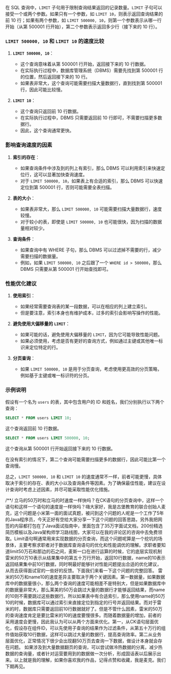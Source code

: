 在 SQL 查询中，`LIMIT` 子句用于限制查询结果返回的记录数量。`LIMIT` 子句可以接受一个或两个参数。如果只有一个参数，如 `LIMIT 10`，则表示返回查询结果的前 10 行；如果有两个参数，如 `LIMIT 500000, 10`，则第一个参数表示从哪一行开始（从第 500001 行开始），第二个参数表示返回多少行（接下来的 10 行）。

### `LIMIT 500000, 10` 和 `LIMIT 10` 的速度比较

1. **`LIMIT 500000, 10`**：

   - 这个查询意味着从第 500001 行开始，返回接下来的 10 行数据。
   - 在实际执行过程中，数据库管理系统（DBMS）需要先找到第 500001 行的位置，然后返回接下来的 10 行。
   - 如果表非常大，这个查询可能需要扫描大量数据行，直到找到第 500001 行，因此可能比较慢。

2. **`LIMIT 10`**：
   - 这个查询只返回前 10 行数据。
   - 在实际执行过程中，DBMS 只需要返回前 10 行即可，不需要扫描更多数据行。
   - 因此，这个查询通常更快。

### 影响查询速度的因素

1. **索引的存在**：

   - 如果查询条件中涉及到的列上有索引，那么 DBMS 可以利用索引来快速定位行，这可以显著加快查询速度。
   - 对于 `LIMIT 500000, 10`，如果表上有合适的索引，那么 DBMS 可以快速定位到第 500001 行，否则可能需要全表扫描。

2. **表的大小**：

   - 如果表非常大，那么 `LIMIT 500000, 10` 可能需要扫描大量数据行，速度较慢。
   - 对于较小的表，即使是 `LIMIT 500000, 10` 也可能很快，因为扫描的数据量相对较少。

3. **查询条件**：
   - 如果查询中有 WHERE 子句，那么 DBMS 可以过滤掉不需要的行，减少需要扫描的数据量。
   - 例如，如果 `LIMIT 500000, 10` 之后跟了一个 `WHERE id > 500000`，那么 DBMS 只需要从第 500001 行开始查找即可。

### 性能优化建议

1. **使用索引**：

   - 如果经常需要查询表的某一段数据，可以在相应的列上建立索引。
   - 但是要注意，索引本身也有维护成本，过多的索引会影响写操作的性能。

2. **避免使用大偏移量的 `LIMIT`**：

   - 如果可能的话，避免使用大偏移量的 `LIMIT`，因为它可能导致性能问题。
   - 如果必须使用，考虑是否有更好的查询方式，例如通过主键或其他唯一标识来定位特定的行。

3. **分页查询**：
   - 如果 `LIMIT 500000, 10` 是用于分页查询，考虑使用更高效的分页策略，例如基于主键或唯一标识符的分页。

### 示例说明

假设有一个名为 `users` 的表，其中包含用户的 ID 和姓名，我们分别执行以下两个查询：

```sql
SELECT * FROM users LIMIT 10;
```

这个查询返回前 10 行数据。

```sql
SELECT * FROM users LIMIT 500000, 10;
```

这个查询从第 500001 行开始返回接下来的 10 行数据。

在没有索引的情况下，第二个查询可能需要扫描更多的数据行，因此可能比第一个查询慢。

总之，`LIMIT 500000, 10` 和 `LIMIT 10` 的速度通常不一样，前者可能更慢，具体取决于索引的存在、表的大小以及查询条件等因素。为了确保最佳性能，建议在设计查询时考虑上述因素，并尽可能采取性能优化措施。


/**/
立马的50万时和立马的时速度一样快吗？在CK语句的分页查询中，这样一个语句和这样一个语句的速度是一样快吗？嗨大家好，我是古堡教育的联合创始人麦克，这个问题是小米第一面的面试真题，被问到这个问题的人呢是一个工作了5年的Java程序员，今天正好有空给大家分享一下这个问题的回答思路，另外我把网签的内容都打包在了Java面试指南中，里面包含了35万字面试文档，200份精选简历模板以及Java架构师学习路线图，大家可以在我的评论区的咨询中去免费领取。Limit语句啊通常用来实现数据的分页查询，而这个问题呢算是一个挖坑的场景体，主要考察求职者对于数据库查询语句的优化和性能调优的理解。求职者要知道limit50万石和那边的石之间，麦斯一口在进行运算的时候，它的底层实现机制雷米的50万10表示从结果集中的第五十万行开始，返回10行数据，name的10表示返回结果集中前10行数据，同时啊最好能够针对性能问题提出合适的优化建议，从而去获得面试官的一些好的反馈。下面我们来看一下这个问题的完整回答。
	雷米的50万和name10的速度差异主要取决于两个关键因素。第一数据量，如果数据库中的数据量很小，那么两个查询的速度可能相差不是特别大，但是如果数据库中的数据量非常大，那么莱美的50万会跳过大量的数据行才能够返回结果，而name的10则不需要跳过这些数据行。所以如果表中有合适索引，那么使用name的50万 10的时候，数据库可以通过索引来直接定位到指定的行号并返回结果。而对于雷米的时，数据库只需要返回前10行数据就好了。但是不管什么因素，雷米的50万的查询速度肯定是要比雷米的10的速度要慢很多。而随着数据量的增加，前者的采用速度会更慢，因此我认为可以从两个方面来优化。第一，从CK语句层面优化，假设存在组件ID，可以先使用子查询的结果作为过滤条件，从第五十万行的组件值始获取10行数据，这样可以跳过大量的数据行，提高查询效率。第二从业务层面优化，正常情况下很少会出现翻50万页去查询一下数据，做设计本身就会存在问题。
	如果涉及到大量数据翻页的查询，可以尝试做冷热数据的分离，减少热数据的查询量，或者针对运营要用到的数据做一次分析，形成固话表以后展示出来。以上就是我的理解，如果你喜欢我的作品，记得点赞和收藏，我是麦克。我们下期再见。